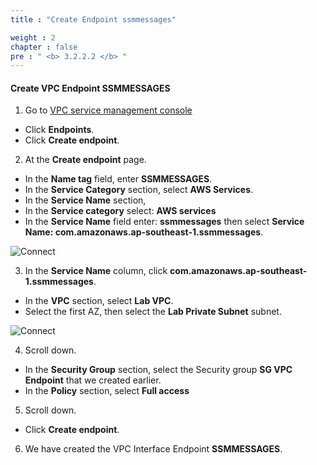 ```yaml
---
title : "Create Endpoint ssmmessages"

weight : 2
chapter : false
pre : " <b> 3.2.2.2 </b> "
---
```



#### Create VPC Endpoint SSMMESSAGES

1. Go to [VPC service management console](https://console.aws.amazon.com/vpc/home)
  + Click **Endpoints**.
  + Click **Create endpoint**.
  
2. At the **Create endpoint** page.
  + In the **Name tag** field, enter **SSMMESSAGES**.
  + In the **Service Category** section, select **AWS Services**.
  + In the **Service Name** section,
  + In the **Service category** select: **AWS services**
  + In the **Service Name** field enter: **ssmmessages** then select **Service Name: com.amazonaws.ap-southeast-1.ssmmessages**.

![Connect](/images/3.connect/012-connect.png)

3. In the **Service Name** column, click **com.amazonaws.ap-southeast-1.ssmmessages**.
  + In the **VPC** section, select **Lab VPC**.
  + Select the first AZ, then select the **Lab Private Subnet** subnet.
  
![Connect](/images/3.connect/013-connect.png)

4. Scroll down.
  + In the **Security Group** section, select the Security group **SG VPC Endpoint** that we created earlier.
  + In the **Policy** section, select **Full access**

5. Scroll down.
  + Click **Create endpoint**.

6. We have created the VPC Interface Endpoint **SSMMESSAGES**.